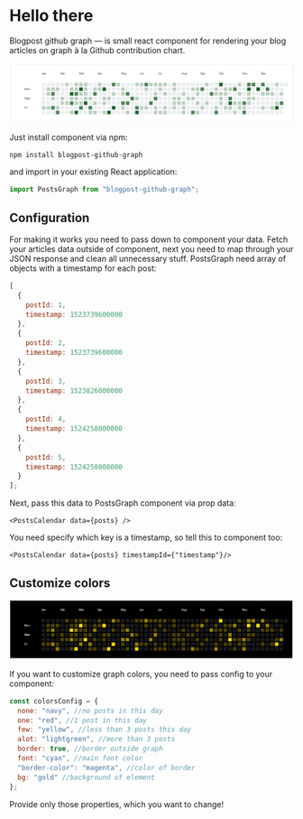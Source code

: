 # Hello there

Blogpost github graph — is small react component for rendering your blog articles on graph à la Github contribution chart.

![basic component view](./screenshots/basic.png "basic component view")

Just install component via npm:

```
npm install blogpost-github-graph
```

and import in your existing React application:

```javascript
import PostsGraph from "blogpost-github-graph";
```

## Configuration

For making it works you need to pass down to component your data. Fetch your articles data outside of component, next you need to map through your JSON response and clean all unnecessary stuff. PostsGraph need array of objects with a timestamp for each post:

```javascript
[
  {
    postId: 1,
    timestamp: 1523739600000
  },
  {
    postId: 2,
    timestamp: 1523739600000
  },
  {
    postId: 3,
    timestamp: 1523826000000
  },
  {
    postId: 4,
    timestamp: 1524258000000
  },
  {
    postId: 5,
    timestamp: 1524258000000
  }
];
```

Next, pass this data to PostsGraph component via prop data:

```
<PostsCalendar data={posts} />
```

You need specify which key is a timestamp, so tell this to component too:

```
<PostsCalendar data={posts} timestampId={"timestamp"}/>
```

## Customize colors

![wowmuchstyle](./screenshots/wowmuchstyle.png "wowmuchstyle")

If you want to customize graph colors, you need to pass config to your component:

```javascript
const colorsConfig = {
  none: "navy", //no posts in this day
  one: "red", //1 post in this day
  few: "yellow", //less than 3 posts this day
  alot: "lightgreen", //more than 3 posts
  border: true, //border outside graph
  font: "cyan", //main font color
  "border-color": "magenta", //color of border
  bg: "gold" //background of element
};
```

Provide only those properties, which you want to change!
